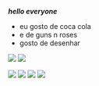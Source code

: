 ***hello everyone***

- eu gosto de coca cola
- e de guns n roses
- gosto de desenhar



![](https://media.tenor.com/TYCN_RXD4gsAAAAM/guns-and-roses-skull.gif)
![](https://media.tenor.com/Pb531euXDzoAAAAM/dancing-strumming.gif)

![](https://media.tenor.com/tjmzsQ3QpOoAAAAM/axl-rose-smoking.gif)
![](https://media.tenor.com/Um5v93U2GIQAAAAM/acdc-lightning-gif-acdc.gif)
![](https://media.tenor.com/OO26eCo2yykAAAAM/black-sabbath.gif)
![](9https://media.tenor.com/uWnQkNRV5-gAAAAM/sangwoo.gif)

